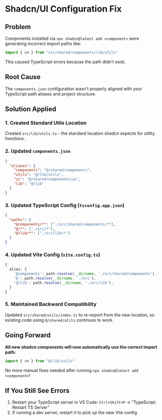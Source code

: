 # Shadcn/UI Configuration Fix

## Problem
Components installed via `npx shadcn@latest add <component>` were generating incorrect import paths like:
```typescript
import { cn } from "src/shared/components/lib/utils"
```

This caused TypeScript errors because the path didn't exist.

## Root Cause
The `components.json` configuration wasn't properly aligned with your TypeScript path aliases and project structure.

## Solution Applied

### 1. Created Standard Utils Location
Created `src/lib/utils.ts` - the standard location shadcn expects for utility functions.

### 2. Updated `components.json`
```json
{
  "aliases": {
    "components": "@/shared/components",
    "utils": "@/lib/utils",
    "ui": "@/shared/components/ui",
    "lib": "@/lib"
  }
}
```

### 3. Updated TypeScript Config (`tsconfig.app.json`)
```json
{
  "paths": {
    "@components/*": ["./src/shared/components/*"],
    "@/*": ["./src/*"],
    "@/lib/*": ["./src/lib/*"]
  }
}
```

### 4. Updated Vite Config (`vite.config.ts`)
```typescript
{
  alias: {
    '@components': path.resolve(__dirname, './src/shared/components'),
    '@': path.resolve(__dirname, './src'),
    '@/lib': path.resolve(__dirname, './src/lib'),
  }
}
```

### 5. Maintained Backward Compatibility
Updated `src/shared/utils/index.ts` to re-export from the new location, so existing code using `@/shared/utils` continues to work.

## Going Forward

**All new shadcn components will now automatically use the correct import path:**
```typescript
import { cn } from "@/lib/utils"
```

No more manual fixes needed after running `npx shadcn@latest add <component>`!

## If You Still See Errors

1. Restart your TypeScript server in VS Code: `Ctrl+Shift+P` → "TypeScript: Restart TS Server"
2. If running a dev server, restart it to pick up the new Vite config
